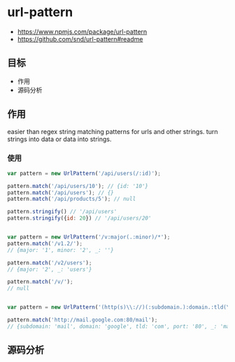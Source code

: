 # url-pattern

- https://www.npmjs.com/package/url-pattern
- https://github.com/snd/url-pattern#readme

## 目标

- 作用
- 源码分析

## 作用

easier than regex string matching patterns for urls and other strings.
turn strings into data or data into strings.

### 使用

```js
var pattern = new UrlPattern('/api/users(/:id)');

pattern.match('/api/users/10'); // {id: '10'}
pattern.match('/api/users'); // {}
pattern.match('/api/products/5'); // null

pattern.stringify() // '/api/users'
pattern.stringify({id: 20}) // '/api/users/20'


var pattern = new UrlPattern('/v:major(.:minor)/*');
pattern.match('/v1.2/');
// {major: '1', minor: '2', _: ''}

pattern.match('/v2/users');
// {major: '2', _: 'users'}

pattern.match('/v/');
// null


var pattern = new UrlPattern('(http(s)\\://)(:subdomain.):domain.:tld(\\::port)(/*)')

pattern.match('http://mail.google.com:80/mail');
// {subdomain: 'mail', domain: 'google', tld: 'com', port: '80', _: 'mail'}
```

## 源码分析

